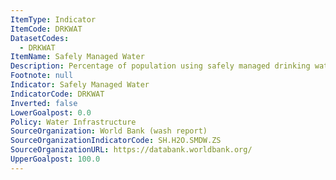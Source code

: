 ```yaml
---
ItemType: Indicator
ItemCode: DRKWAT
DatasetCodes:
  - DRKWAT
ItemName: Safely Managed Water
Description: Percentage of population using safely managed drinking water services.
Footnote: null
Indicator: Safely Managed Water
IndicatorCode: DRKWAT
Inverted: false
LowerGoalpost: 0.0
Policy: Water Infrastructure
SourceOrganization: World Bank (wash report)
SourceOrganizationIndicatorCode: SH.H2O.SMDW.ZS
SourceOrganizationURL: https://databank.worldbank.org/
UpperGoalpost: 100.0
---
```


